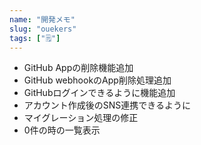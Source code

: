 ```yaml
---
name: "開発メモ"
slug: "ouekers"
tags: ["🗒"]
---
```



- GitHub Appの削除機能追加
- GitHub webhookのApp削除処理追加
- GitHubログインできるように機能追加
- アカウント作成後のSNS連携できるように
- マイグレーション処理の修正
- 0件の時の一覧表示